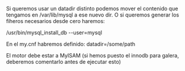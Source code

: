 Si queremos usar un datadir distinto podemos mover el contenido que tengamos en /var/lib/mysql a ese nuevo dir.
O si queremos generar los fiheros necesarios desde cero haremos:

/usr/bin/mysql_install_db --user=mysql


En el my.cnf habremos definido:
datadir=/some/path

El motor debe estar a MyISAM (si hemos puesto el innodb para galera, deberemos comentarlo antes de ejecutar esto)
